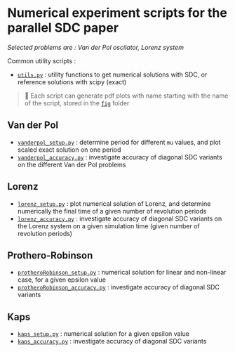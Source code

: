# Numerical experiment scripts for the parallel SDC paper

_Selected problems are : Van der Pol oscilator, Lorenz system_

Common utility scripts :

- [`utils.py`](./utils.py) : utility functions to get numerical solutions with SDC, or reference solutions with scipy (exact)

> :mega: Each script can generate pdf plots with name starting with the name of the script, stored in the [`fig`](./fig/) folder

## Van der Pol

- [`vanderpol_setup.py`](./vanderpol_setup.py) : determine period for different `mu` values, and plot scaled exact solution on one period
- [`vanderpol_accuracy.py`](./vanderpol_accuracy.py) : investigate accuracy of diagonal SDC variants on the different Van der Pol problems

## Lorenz

- [`lorenz_setup.py`](./lorenz_setup.py) : plot numerical solution of Lorenz, and determine numerically the final time of a given number of revolution periods
- [`lorenz_accuracy.py`](./lorenz_accuracy.py) : investigate accuracy of diagonal SDC variants on the Lorenz system on a given simulation time (given number of revolution periods)

## Prothero-Robinson

- [`protheroRobinson_setup.py`](./protheroRobinson_setup.py) : numerical solution for linear and non-linear case, for a given epsilon value
- [`protheroRobinson_accuracy.py`](./protheroRobinson_accuracy.py) : investigate accuracy of diagonal SDC variants

## Kaps

- [`kaps_setup.py`](./kaps_setup.py) : numerical solution for a given epsilon value
- [`kaps_accuracy.py`](./kaps_accuracy.py) : investigate accuracy of diagonal SDC variants
